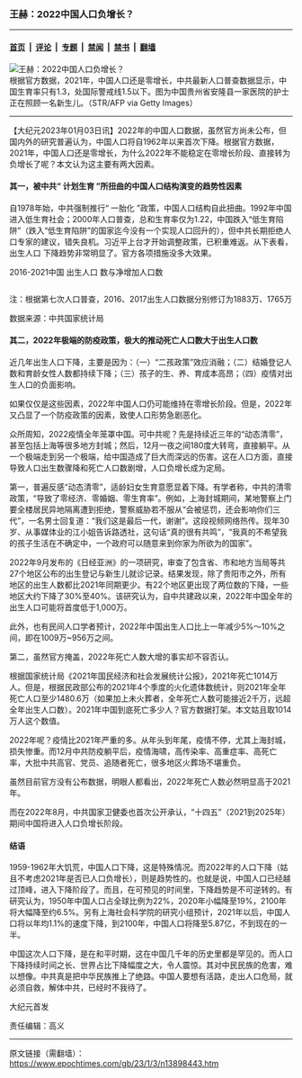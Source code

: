 ### 王赫：2022中国人口负增长？

---

#### [首页](../../../..?n13898443) &nbsp;|&nbsp; [评论](../../../../../epoch-comment?n13898443) &nbsp;|&nbsp; [专题](../../../../../epoch-special?n13898443) &nbsp;|&nbsp; [禁闻](../../../../../epoch-news?n13898443) &nbsp;|&nbsp; [禁书](../../../../../books?n13898443) &nbsp;|&nbsp; [翻墙](https://github.com/gfw-breaker/nogfw/blob/master/README.md?n13898443)


<div><img alt="王赫：2022中国人口负增长？" class="attachment-djy_600_400 size-djy_600_400 wp-post-image" src="https://i.epochtimes.com/assets/uploads/2021/05/id12963578-GettyImages-1212480587@1200x1200-600x400.jpg"/>
<div class="caption">
 根据官方数据，2021年，中国人口还是零增长，中共最新人口普查数据显示，中国生育率只有1.3，处国际警戒线1.5以下。图为中国贵州省安隆县一家医院的护士正在照顾一名新生儿。（STR/AFP via Getty Images）
</div></div><hr/><div class="post_content" id="artbody" itemprop="articleBody">
 <!-- article content begin -->
 <p>
  【大纪元2023年01月03日讯】2022年的中国人口数据，虽然官方尚未公布，但国内外的研究普遍认为，中国人口将自1962年以来首次下降。根据官方数据，2021年，中国人口还是零增长，为什么2022年不能稳定在零增长阶段、直接转为负增长了呢？本文认为这主要有两大因素。
 </p>
 <h4>
  其一，被中共“
  <ok href="https://www.epochtimes.com/gb/tag/%E8%AE%A1%E5%88%92%E7%94%9F%E8%82%B2.html">
   计划生育
  </ok>
  ”所扭曲的中国人口结构演变的趋势性因素
 </h4>
 <p>
  自1978年始，中共强制推行“
  <ok href="https://www.epochtimes.com/gb/tag/%E4%B8%80%E8%83%8E%E5%8C%96.html">
   一胎化
  </ok>
  ”政策，中国人口结构自此扭曲。1992年中国进入低生育社会；2000年人口普查，总和生育率仅为1.22，中国跌入“低生育陷阱”（跌入“低生育陷阱”的国家迄今没有一个实现人口回升的），但中共长期拒绝人口专家的建议，错失良机。习近平上台才开始调整政策，已积重难返。从下表看，
  <ok href="https://www.epochtimes.com/gb/tag/%E5%87%BA%E7%94%9F%E4%BA%BA%E5%8F%A3.html">
   出生人口
  </ok>
  下降趋势非常明显了。官方各项措施没多大效果。
 </p>
 <p>
  2016-2021中国
  <ok href="https://www.epochtimes.com/gb/tag/%E5%87%BA%E7%94%9F%E4%BA%BA%E5%8F%A3.html">
   出生人口
  </ok>
  数与净增加人口数
 </p>
 <p>
  <ok href="https://i.epochtimes.com/assets/uploads/2023/01/id13898468-38f743496ad3b427b4e9c0a80221ade3.jpg">
   <img alt="" class="size-full wp-image-13898468 aligncenter" src="https://i.epochtimes.com/assets/uploads/2023/01/id13898468-38f743496ad3b427b4e9c0a80221ade3.jpg"/>
  </ok>
 </p>
 <p>
  注：根据第七次人口普查，2016、2017出生人口数据分别修订为1883万、1765万
 </p>
 <p>
  数据来源：中共国家统计局
 </p>
 <h4>
  其二，2022年极端的防疫政策，极大的推动死亡人口数大于出生人口数
 </h4>
 <p>
  近几年出生人口下降，主要是因为：（一）“二孩政策”效应消融；（二）结婚登记人数和育龄女性人数都持续下降；（三）孩子的生、养、育成本高昂；（四）疫情对出生人口的负面影响。
 </p>
 <p>
  如果仅仅是这些因素，2022年中国人口仍可能维持在零增长阶段。但是，2022年又凸显了一个防疫政策的因素，致使人口形势急剧恶化。
 </p>
 <p>
  众所周知，2022疫情全年笼罩中国。可中共呢？先是持续近三年的“动态清零”，甚至包括上海等很多地方封城；然后，12月一夜之间180度大转弯，直接躺平。从一个极端走到另一个极端，给中国造成了巨大而深远的伤害。这在人口方面，直接导致人口出生数骤降和死亡人口数剧增，人口负增长成为定局。
 </p>
 <p>
  第一，普遍反感“动态清零”，适龄妇女生育意愿显着下降。有学者称，中共的清零政策，“导致了零经济、零婚姻、零生育率”。例如，上海封城期间，某地警察上门要全楼居民异地隔离遭到拒绝，警察威胁若不服从“会被惩罚，还会影响你们三代”，一名男士回复道：“我们这是最后一代，谢谢”。这段视频网络热传。现年30岁、从事媒体业的江小姐告诉路透社，这句话“真的很有共鸣”，“我真的不希望我的孩子生活在不确定中，一个政府可以随意来到你家为所欲为的国家”。
 </p>
 <p>
  2022年9月发布的《日经亚洲》的一项研究，审查了包含省、市和地方当局等共27个地区公布的出生登记与新生儿就诊记录。结果发现，除了贵阳市之外，所有地区的出生人数都比2021年同期更少。有22个地区更出现了两位数的下降，一些地区大约下降了30%至40%。该研究认为，自中共建政以来，2022年中国全年的出生人口可能将首度低于1,000万。
 </p>
 <p>
  此外，也有民间人口学者预计，2022年中国出生人口比上一年减少5%～10%之间，即在1009万~956万之间。
 </p>
 <p>
  第二，虽然官方掩盖，2022年死亡人数大增的事实却不容否认。
 </p>
 <p>
  根据国家统计局《2021年国民经济和社会发展统计公报》，2021年死亡1014万人。但是，根据民政部公布的2021年4个季度的火化遗体数统计，则2021年全年死亡人口至少1480.6万（如果加上未火葬者，全年死亡人数可能接近2千万，远超全年出生人口数）。2021年中国到底死亡多少人？官方数据打架。本文姑且取1014万人这个数值。
 </p>
 <p>
  2022年呢？疫情比2021年严重的多。从年头到年尾，疫情不停，尤其上海封城，损失惨重。而12月中共防疫躺平后，疫情海啸，高传染率、高重症率、高死亡率，大批中共高官、党员、追随者死亡，很多地区火葬场不堪重负。
 </p>
 <p>
  虽然目前官方没有公布数据，明眼人都看出，2022年死亡人数必然明显高于2021年。
 </p>
 <p>
  而在2022年8月，中共国家卫健委也首次公开承认，“十四五”（2021到2025年）期间中国将进入人口负增长阶段。
 </p>
 <h4>
  结语
 </h4>
 <p>
  1959-1962年大饥荒，中国人口下降，这是特殊情况。而2022年的人口下降（姑且不考虑2021年是否已人口负增长），则是趋势性的。也就是说，中国人口已经越过顶峰，进入下降阶段了。而且，在可预见的时间里，下降趋势是不可逆转的。有研究认为，1950年中国人口占全球比例为22%，2020年小幅降至19%，2100年将大幅降至约6.5%。另有上海社会科学院的研究小组预计，2021年以后，中国人口将以年均1.1%的速度下降，到2100年，中国人口将降至5.87亿，不到现在的一半。
 </p>
 <p>
  中国这次人口下降，是在和平时期，这在中国几千年的历史里都是罕见的。而人口下降持续时间之长、世界占比下降幅度之大，令人震惊。其对中民民族的危害，难以想像。中共真是把中华民族推上了绝路。中国人要想有活路，走出人口危局，就必须自救，解体中共，已经时不我待了。
 </p>
 <p>
  大纪元首发
 </p>
 <p>
  责任编辑：高义
 </p>
 <!-- article content end -->
 <div id="below_article_ad">
 </div>
</div>


---

原文链接（需翻墙）：https://www.epochtimes.com/gb/23/1/3/n13898443.htm